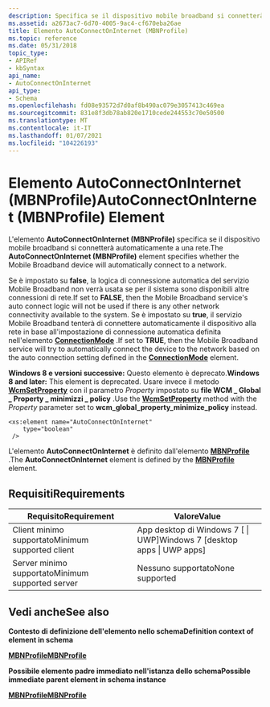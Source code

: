 ```yaml
---
description: Specifica se il dispositivo mobile broadband si connetterà automaticamente a una rete.
ms.assetid: a2673ac7-6d70-4005-9ac4-cf670eba26ae
title: Elemento AutoConnectOnInternet (MBNProfile)
ms.topic: reference
ms.date: 05/31/2018
topic_type:
- APIRef
- kbSyntax
api_name:
- AutoConnectOnInternet
api_type:
- Schema
ms.openlocfilehash: fd08e93572d7d0af8b490ac079e3057413c469ea
ms.sourcegitcommit: 831e8f3db78ab820e1710cede244553c70e50500
ms.translationtype: MT
ms.contentlocale: it-IT
ms.lasthandoff: 01/07/2021
ms.locfileid: "104226193"
---
```

# <a name="autoconnectoninternet-mbnprofile-element"></a><span data-ttu-id="57cbe-103">Elemento AutoConnectOnInternet (MBNProfile)</span><span class="sxs-lookup"><span data-stu-id="57cbe-103">AutoConnectOnInternet (MBNProfile) Element</span></span>

<span data-ttu-id="57cbe-104">L'elemento **AutoConnectOnInternet (MBNProfile)** specifica se il dispositivo mobile broadband si connetterà automaticamente a una rete.</span><span class="sxs-lookup"><span data-stu-id="57cbe-104">The **AutoConnectOnInternet (MBNProfile)** element specifies whether the Mobile Broadband device will automatically connect to a network.</span></span>

<span data-ttu-id="57cbe-105">Se è impostato su **false**, la logica di connessione automatica del servizio Mobile Broadband non verrà usata se per il sistema sono disponibili altre connessioni di rete.</span><span class="sxs-lookup"><span data-stu-id="57cbe-105">If set to **FALSE**, then the Mobile Broadband service's auto connect logic will not be used if there is any other network connectivity available to the system.</span></span> <span data-ttu-id="57cbe-106">Se è impostato su **true**, il servizio Mobile Broadband tenterà di connettere automaticamente il dispositivo alla rete in base all'impostazione di connessione automatica definita nell'elemento [**ConnectionMode**](schema-connectionmode-mbnprofile-element.md) .</span><span class="sxs-lookup"><span data-stu-id="57cbe-106">If set to **TRUE**, then the Mobile Broadband service will try to automatically connect the device to the network based on the auto connection setting defined in the [**ConnectionMode**](schema-connectionmode-mbnprofile-element.md) element.</span></span>

<span data-ttu-id="57cbe-107">**Windows 8 e versioni successive:** Questo elemento è deprecato.</span><span class="sxs-lookup"><span data-stu-id="57cbe-107">**Windows 8 and later:** This element is deprecated.</span></span> <span data-ttu-id="57cbe-108">Usare invece il metodo [**WcmSetProperty**](/windows/desktop/api/wcmapi/nf-wcmapi-wcmsetproperty) con il parametro *Property* impostato su **file WCM \_ Global \_ Property \_ minimizzi \_ policy** .</span><span class="sxs-lookup"><span data-stu-id="57cbe-108">Use the [**WcmSetProperty**](/windows/desktop/api/wcmapi/nf-wcmapi-wcmsetproperty) method with the *Property* parameter set to **wcm\_global\_property\_minimize\_policy** instead.</span></span>

``` syntax
<xs:element name="AutoConnectOnInternet"
    type="boolean"
 />
```

<span data-ttu-id="57cbe-109">L'elemento **AutoConnectOnInternet** è definito dall'elemento [**MBNProfile**](schema-mbnprofile-element.md) .</span><span class="sxs-lookup"><span data-stu-id="57cbe-109">The **AutoConnectOnInternet** element is defined by the [**MBNProfile**](schema-mbnprofile-element.md) element.</span></span>

## <a name="requirements"></a><span data-ttu-id="57cbe-110">Requisiti</span><span class="sxs-lookup"><span data-stu-id="57cbe-110">Requirements</span></span>



| <span data-ttu-id="57cbe-111">Requisito</span><span class="sxs-lookup"><span data-stu-id="57cbe-111">Requirement</span></span> | <span data-ttu-id="57cbe-112">Valore</span><span class="sxs-lookup"><span data-stu-id="57cbe-112">Value</span></span> |
|-------------------------------------|---------------------------------------------------|
| <span data-ttu-id="57cbe-113">Client minimo supportato</span><span class="sxs-lookup"><span data-stu-id="57cbe-113">Minimum supported client</span></span><br/> | <span data-ttu-id="57cbe-114">App desktop di Windows 7 \[ \| UWP\]</span><span class="sxs-lookup"><span data-stu-id="57cbe-114">Windows 7 \[desktop apps \| UWP apps\]</span></span><br/> |
| <span data-ttu-id="57cbe-115">Server minimo supportato</span><span class="sxs-lookup"><span data-stu-id="57cbe-115">Minimum supported server</span></span><br/> | <span data-ttu-id="57cbe-116">Nessuno supportato</span><span class="sxs-lookup"><span data-stu-id="57cbe-116">None supported</span></span><br/>                         |



## <a name="see-also"></a><span data-ttu-id="57cbe-117">Vedi anche</span><span class="sxs-lookup"><span data-stu-id="57cbe-117">See also</span></span>

<dl> <dt>

<span data-ttu-id="57cbe-118">**Contesto di definizione dell'elemento nello schema**</span><span class="sxs-lookup"><span data-stu-id="57cbe-118">**Definition context of element in schema**</span></span>
</dt> <dt>

[<span data-ttu-id="57cbe-119">**MBNProfile**</span><span class="sxs-lookup"><span data-stu-id="57cbe-119">**MBNProfile**</span></span>](schema-mbnprofile-element.md)
</dt> <dt>

<span data-ttu-id="57cbe-120">**Possibile elemento padre immediato nell'istanza dello schema**</span><span class="sxs-lookup"><span data-stu-id="57cbe-120">**Possible immediate parent element in schema instance**</span></span>
</dt> <dt>

[<span data-ttu-id="57cbe-121">**MBNProfile**</span><span class="sxs-lookup"><span data-stu-id="57cbe-121">**MBNProfile**</span></span>](schema-mbnprofile-element.md)
</dt> </dl>

 

